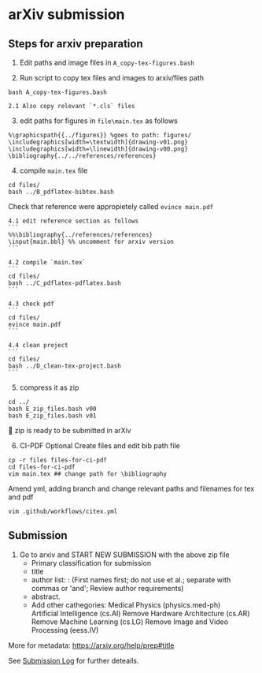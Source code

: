 # arXiv submission
## Steps for arxiv preparation
1. Edit paths and image files in `A_copy-tex-figures.bash`

2. Run script to copy tex files and images to arxiv/files path
```
bash A_copy-tex-figures.bash
```
	2.1 Also copy relevant `*.cls` files

3. edit paths for figures in `file\main.tex` as follows
```
%\graphicspath{{../figures}} %goes to path: figures/
\includegraphics[width=\textwidth]{drawing-v01.png}
\includegraphics[width=\linewidth]{drawing-v00.png}
\bibliography{../../references/references}
```

4. compile `main.tex` file
```
cd files/
bash ../B_pdflatex-bibtex.bash
```
Check that reference were appropietely called `evince main.pdf`

	4.1 edit reference section as follows
	```
	%%\bibliography{../references/references}
	\input{main.bbl} %% uncomment for arxiv version
	```

	4.2 compile `main.tex`
	```
	cd files/
	bash ../C_pdflatex-pdflatex.bash
	```

	4.3 check pdf 
	```
	cd files/
	evince main.pdf
	```

	4.4 clean project 
	```
	cd files/
	bash ../D_clean-tex-project.bash
	```

5. compress it as zip 
```
cd ../
bash E_zip_files.bash v00
bash E_zip_files.bash v01
```

:tada: zip is ready to be submitted in arXiv


6. CI-PDF Optional 
Create files and edit bib path file
```
cp -r files files-for-ci-pdf
cd files-for-ci-pdf
vim main.tex ## change path for \bibliography
```
Amend yml, adding branch and change relevant paths and filenames for tex and pdf
```
vim .github/workflows/citex.yml
```

## Submission

1. Go to arxiv and START NEW SUBMISSION with the above zip file
	* Primary classification for submission
	* title
	* author list: : (First names first; do not use et al.; separate with commas or 'and'; Review author requirements)
	* abstract.
	* Add other cathegories:
		Medical Physics (physics.med-ph)   
		Artificial Intelligence (cs.AI)    Remove
		Hardware Architecture (cs.AR)    Remove
		Machine Learning (cs.LG)    Remove
		Image and Video Processing (eess.IV) 

More for metadata: https://arxiv.org/help/prep#title

See [Submission Log](SubmissionLog.md) for further deteails.
